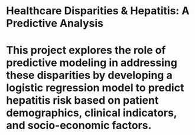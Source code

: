 # Healthcare Disparities & Hepatitis: A Predictive Analysis
# This project explores the role of predictive modeling in addressing these disparities by developing a logistic regression model to predict hepatitis risk based on patient demographics, clinical indicators, and socio-economic factors.
